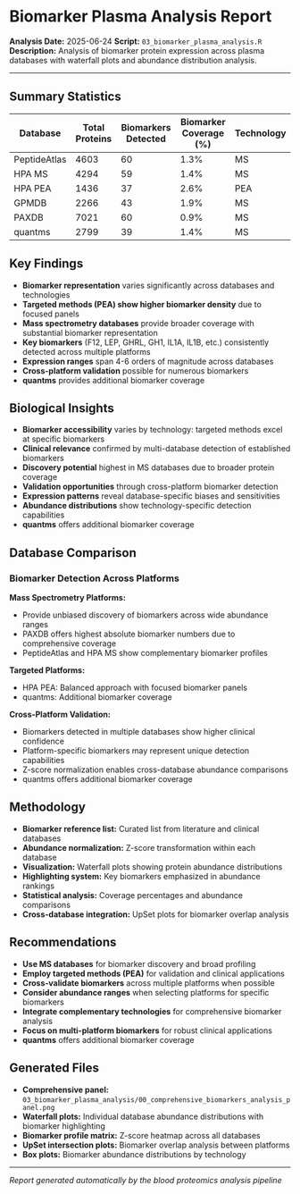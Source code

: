 # Biomarker Plasma Analysis Report

**Analysis Date:** 2025-06-24
**Script:** `03_biomarker_plasma_analysis.R`
**Description:** Analysis of biomarker protein expression across plasma databases with waterfall plots and abundance distribution analysis.

---

## Summary Statistics

| Database | Total Proteins | Biomarkers Detected | Biomarker Coverage (%) | Technology |
|----------|----------------|--------------------|-----------------------|------------|
| PeptideAtlas | 4603 | 60 | 1.3% | MS |
| HPA MS | 4294 | 59 | 1.4% | MS |
| HPA PEA | 1436 | 37 | 2.6% | PEA |
| GPMDB | 2266 | 43 | 1.9% | MS |
| PAXDB | 7021 | 60 | 0.9% | MS |
| quantms | 2799 | 39 | 1.4% | MS |

## Key Findings

- **Biomarker representation** varies significantly across databases and technologies
- **Targeted methods (PEA) show higher biomarker density** due to focused panels
- **Mass spectrometry databases** provide broader coverage with substantial biomarker representation
- **Key biomarkers** (F12, LEP, GHRL, GH1, IL1A, IL1B, etc.) consistently detected across multiple platforms
- **Expression ranges** span 4-6 orders of magnitude across databases
- **Cross-platform validation** possible for numerous biomarkers
- **quantms** provides additional biomarker coverage

## Biological Insights

- **Biomarker accessibility** varies by technology: targeted methods excel at specific biomarkers
- **Clinical relevance** confirmed by multi-database detection of established biomarkers
- **Discovery potential** highest in MS databases due to broader protein coverage
- **Validation opportunities** through cross-platform biomarker detection
- **Expression patterns** reveal database-specific biases and sensitivities
- **Abundance distributions** show technology-specific detection capabilities
- **quantms** offers additional biomarker coverage

## Database Comparison

### Biomarker Detection Across Platforms

**Mass Spectrometry Platforms:**
- Provide unbiased discovery of biomarkers across wide abundance ranges
- PAXDB offers highest absolute biomarker numbers due to comprehensive coverage
- PeptideAtlas and HPA MS show complementary biomarker profiles

**Targeted Platforms:**
- HPA PEA: Balanced approach with focused biomarker panels
- quantms: Additional biomarker coverage

**Cross-Platform Validation:**
- Biomarkers detected in multiple databases show higher clinical confidence
- Platform-specific biomarkers may represent unique detection capabilities
- Z-score normalization enables cross-database abundance comparisons
- quantms offers additional biomarker coverage

## Methodology

- **Biomarker reference list:** Curated list from literature and clinical databases
- **Abundance normalization:** Z-score transformation within each database
- **Visualization:** Waterfall plots showing protein abundance distributions
- **Highlighting system:** Key biomarkers emphasized in abundance rankings
- **Statistical analysis:** Coverage percentages and abundance comparisons
- **Cross-database integration:** UpSet plots for biomarker overlap analysis

## Recommendations

- **Use MS databases** for biomarker discovery and broad profiling
- **Employ targeted methods (PEA)** for validation and clinical applications
- **Cross-validate biomarkers** across multiple platforms when possible
- **Consider abundance ranges** when selecting platforms for specific biomarkers
- **Integrate complementary technologies** for comprehensive biomarker analysis
- **Focus on multi-platform biomarkers** for robust clinical applications
- **quantms** offers additional biomarker coverage

## Generated Files

- **Comprehensive panel:** `03_biomarker_plasma_analysis/00_comprehensive_biomarkers_analysis_panel.png`
- **Waterfall plots:** Individual database abundance distributions with biomarker highlighting
- **Biomarker profile matrix:** Z-score heatmap across all databases
- **UpSet intersection plots:** Biomarker overlap analysis between platforms
- **Box plots:** Biomarker abundance distributions by technology

---
*Report generated automatically by the blood proteomics analysis pipeline*

